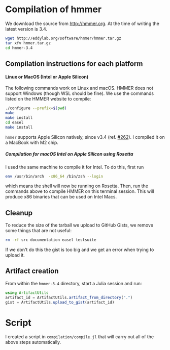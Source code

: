 # Compilation of hmmer

We download the source from http://hmmer.org. At the time of writing the latest version is 3.4.

```bash
wget http://eddylab.org/software/hmmer/hmmer.tar.gz
tar xfv hmmer.tar.gz
cd hmmer-3.4
```

## Compilation instructions for each platform

#### Linux or MacOS (Intel or Apple Silicon)

The following commands work on Linux and macOS. HMMER does not support Windows (though WSL should be fine). We use the commands listed on the HMMER website to compile:

```bash
./configure --prefix=$(pwd)
make
make install
cd easel
make install
```

`hmmer` supports Apple Silicon natively, since v3.4 (ref. [#262](https://github.com/EddyRivasLab/hmmer/issues/262)). I compiled it on a MacBook with M2 chip. 


##### Compilation for macOS Intel on Apple Silicon using Rosetta

I used the same machine to compile it for Intel. To do this, first run

```bash
env /usr/bin/arch  -x86_64 /bin/zsh --login
```

which means the shell will now be running on Rosetta. Then, run the commands above to compile HMMER on this terminal session. This will produce x86 binaries that can be used on Intel Macs.


## Cleanup

To reduce the size of the tarball we upload to GitHub Gists, we remove some things that are not useful:

```bash
rm -rf src documentation easel testsuite
```

If we don't do this the gist is too big and we get an error when trying to upload it.

## Artifact creation

From within the `hmmer-3.4` directory, start a Julia session and run:

```julia
using ArtifactUtils
artifact_id = ArtifactUtils.artifact_from_directory(".")
gist = ArtifactUtils.upload_to_gist(artifact_id)
```

# Script

I created a script in `compilation/compile.jl` that will carry out all of the above steps automatically.